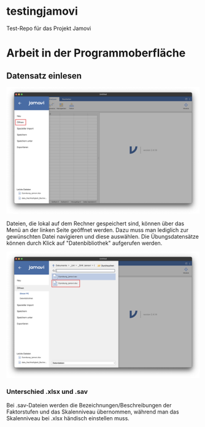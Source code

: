 # testingjamovi
Test-Repo für das Projekt Jamovi
# Arbeit in der Programmoberfläche
## Datensatz einlesen

![](bilder/1.png)

Dateien, die lokal auf dem Rechner gespeichert sind, können über das Menü an der linken Seite geöffnet werden. Dazu muss man lediglich zur gewünschten Datei navigieren und diese auswählen.
Die Übungsdatensätze können durch Klick auf "Datenbibliothek" aufgerufen werden.

![](bilder/2.png)

### Unterschied .xlsx und .sav
Bei .sav-Dateien werden die Bezeichnungen/Beschreibungen der Faktorstufen und das Skalenniveau übernommen, während man das Skalenniveau bei .xlsx händisch einstellen muss.

